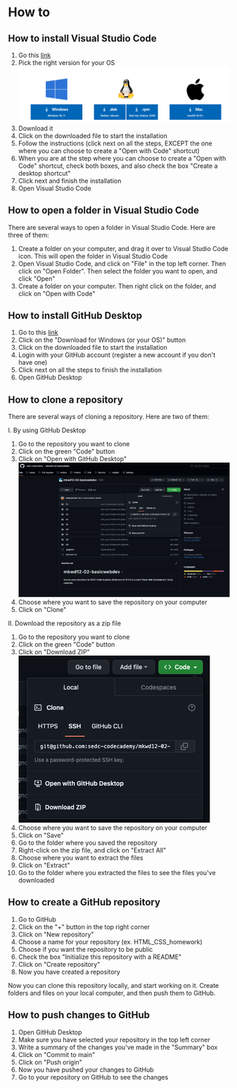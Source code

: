# How to

## How to install Visual Studio Code

1. Go this [link](https://code.visualstudio.com/Download)
2. Pick the right version for your OS
![./imgs/img_1.png](./imgs/img_1.png)
3. Download it
4. Click on the downloaded file to start the installation
5. Follow the instructions (click next on all the steps, EXCEPT the one where you can choose to create a "Open with Code" shortcut)
6. When you are at the step where you can choose to create a "Open with Code" shortcut, check both boxes, and also check the box "Create a desktop shortcut"
7. Click next and finish the installation
8. Open Visual Studio Code

## How to open a folder in Visual Studio Code
There are several ways to open a folder in Visual Studio Code. Here are three of them:
1. Create a folder on your computer, and drag it over to Visual Studio Code icon. This will open the folder in Visual Studio Code
2. Open Visual Studio Code, and click on "File" in the top left corner. Then click on "Open Folder". Then select the folder you want to open, and click "Open"
3. Create a folder on your computer. Then right click on the folder, and click on "Open with Code"

## How to install GitHub Desktop
1. Go to this [link](https://desktop.github.com/)
2. Click on the "Download for Windows (or your OS)" button
3. Click on the downloaded file to start the installation
4. Login with your GitHub account (register a new account if you don't have one)
5. Click next on all the steps to finish the installation
6. Open GitHub Desktop

## How to clone a repository
There are several ways of cloning a repository. Here are two of them:

I. By using GitHub Desktop
1. Go to the repository you want to clone
2. Click on the green "Code" button
3. Click on "Open with GitHub Desktop"
![./imgs/img_2.png](./imgs/img_2.png)
4. Choose where you want to save the repository on your computer
5. Click on "Clone"

II. Download the repository as a zip file
1. Go to the repository you want to clone
2. Click on the green "Code" button
3. Click on "Download ZIP"
![./imgs/img_3.png](./imgs/img_3.png)
4. Choose where you want to save the repository on your computer
5. Click on "Save"
6. Go to the folder where you saved the repository
7. Right-click on the zip file, and click on "Extract All"
8. Choose where you want to extract the files
9. Click on "Extract"
10. Go to the folder where you extracted the files to see the files you've downloaded

## How to create a GitHub repository
1. Go to GitHub
2. Click on the "+" button in the top right corner
3. Click on "New repository"
4. Choose a name for your repository (ex. HTML_CSS_homework)
5. Choose if you want the repository to be public
6. Check the box "Initialize this repository with a README"
7. Click on "Create repository"
8. Now you have created a repository

Now you can clone this repository locally, and start working on it. Create folders and files on your local computer, and then push them to GitHub.

## How to push changes to GitHub
1. Open GitHub Desktop
2. Make sure you have selected your repository in the top left corner
3. Write a summary of the changes you've made in the "Summary" box
4. Click on "Commit to main"
5. Click on "Push origin"
6. Now you have pushed your changes to GitHub
7. Go to your repository on GitHub to see the changes

